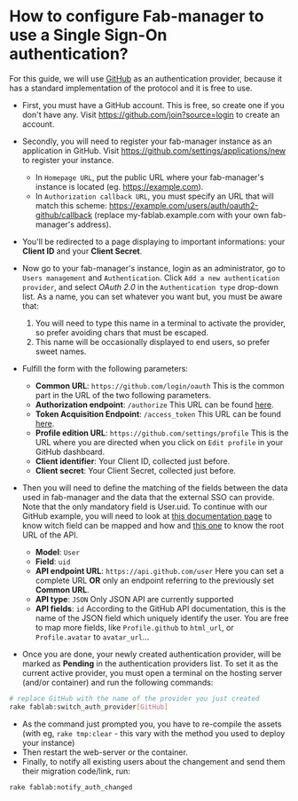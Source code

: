 # How to configure Fab-manager to use a Single Sign-On authentication?

For this guide, we will use [GitHub](https://developer.github.com/v3/oauth/) as an authentication provider, because it has a standard implementation of the protocol and it is free to use.

- First, you must have a GitHub account. This is free, so create one if you don't have any.
  Visit https://github.com/join?source=login to create an account.

- Secondly, you will need to register your fab-manager instance as an application in GitHub.
  Visit https://github.com/settings/applications/new to register your instance.
  - In `Homepage URL`, put the public URL where your fab-manager's instance is located (eg. https://example.com).
  - In `Authorization callback URL`, you must specify an URL that will match this scheme: https://example.com/users/auth/oauth2-github/callback (replace my-fablab.example.com with your own fab-manager's address).
  
- You'll be redirected to a page displaying to important informations: your **Client ID** and your **Client Secret**.

- Now go to your fab-manager's instance, login as an administrator, go to `Users management` and `Authentication`.
  Click `Add a new authentication provider`, and select _OAuth 2.0_ in the `Authentication type` drop-down list.
  As a name, you can set whatever you want but, you must be aware that:
  1. You will need to type this name in a terminal to activate the provider, so prefer avoiding chars that must be escaped.
  2. This name will be occasionally displayed to end users, so prefer sweet names.

- Fulfill the form with the following parameters:
  - **Common URL**: `https://github.com/login/oauth` This is the common part in the URL of the two following parameters.
  - **Authorization endpoint**: `/authorize` This URL can be found [here](https://developer.github.com/v3/oauth/).
  - **Token Acquisition Endpoint**: `/access_token` This URL can be found [here](https://developer.github.com/v3/oauth/). 
  - **Profile edition URL**: `https://github.com/settings/profile` This is the URL where you are directed when you click on `Edit profile` in your GitHub dashboard.
  - **Client identifier**: Your Client ID, collected just before.
  - **Client secret**: Your Client Secret, collected just before.

- Then you will need to define the matching of the fields between the data used in fab-manager and the data that the external SSO can provide.
  Note that the only mandatory field is User.uid.
  To continue with our GitHub example, you will need to look at [this documentation page](https://developer.github.com/v3/users/#get-the-authenticated-user) to know witch field can be mapped and how and [this one](https://developer.github.com/v3/) to know the root URL of the API.
  - **Model**: `User`
  - **Field**: `uid`
  - **API endpoint URL**: `https://api.github.com/user` Here you can set a complete URL **OR** only an endpoint referring to the previously set **Common URL**.
  - **API type**: `JSON` Only JSON API are currently supported
  - **API fields**: `id` According to the GitHub API documentation, this is the name of the JSON field which uniquely identify the user.
  You are free to map more fields, like `Profile.github` to `html_url`, or `Profile.avatar` to `avatar_url`...

- Once you are done, your newly created authentication provider, will be marked as **Pending** in the authentication providers list.
  To set it as the current active provider, you must open a terminal on the hosting server (and/or container) and run the following commands:
  
```bash
# replace GitHub with the name of the provider you just created
rake fablab:switch_auth_provider[GitHub]
```

- As the command just prompted you, you have to re-compile the assets (with eg, `rake tmp:clear` - this vary with the method you used to deploy your instance)
- Then restart the web-server or the container.
- Finally, to notify all existing users about the changement and send them their migration code/link, run:
```bash
rake fablab:notify_auth_changed
```

